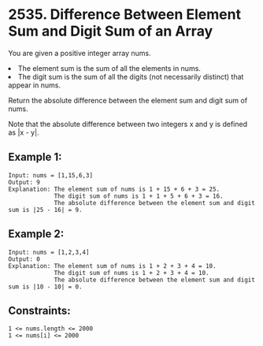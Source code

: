 # 2535. Difference Between Element Sum and Digit Sum of an Array
      
You are given a positive integer array nums.

<li>The element sum is the sum of all the elements in nums.</li>
<li>The digit sum is the sum of all the digits (not necessarily distinct) that appear in nums.</li>

Return the absolute difference between the element sum and digit sum of nums.

Note that the absolute difference between two integers x and y is defined as |x - y|.

## Example 1:

    Input: nums = [1,15,6,3]
    Output: 9
    Explanation: The element sum of nums is 1 + 15 + 6 + 3 = 25.
                 The digit sum of nums is 1 + 1 + 5 + 6 + 3 = 16.
                 The absolute difference between the element sum and digit sum is |25 - 16| = 9.
## Example 2:

    Input: nums = [1,2,3,4]
    Output: 0
    Explanation: The element sum of nums is 1 + 2 + 3 + 4 = 10.
                 The digit sum of nums is 1 + 2 + 3 + 4 = 10.
                 The absolute difference between the element sum and digit sum is |10 - 10| = 0.
## Constraints:

    1 <= nums.length <= 2000
    1 <= nums[i] <= 2000
